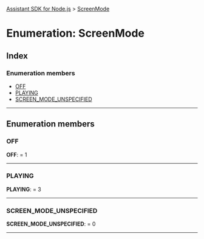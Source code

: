 [Assistant SDK for Node.js](../README.md) > [ScreenMode](../enums/screenmode.md)

# Enumeration: ScreenMode

## Index

### Enumeration members

* [OFF](screenmode.md#off)
* [PLAYING](screenmode.md#playing)
* [SCREEN_MODE_UNSPECIFIED](screenmode.md#screen_mode_unspecified)

---

## Enumeration members

<a id="off"></a>

###  OFF

**OFF**:  = 1

___
<a id="playing"></a>

###  PLAYING

**PLAYING**:  = 3

___
<a id="screen_mode_unspecified"></a>

###  SCREEN_MODE_UNSPECIFIED

**SCREEN_MODE_UNSPECIFIED**:  = 0

___

